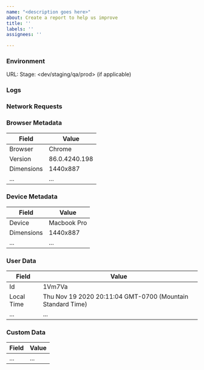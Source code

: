 ```yaml
---
name: "<description goes here>"
about: Create a report to help us improve
title: ''
labels: ''
assignees: ''

---
```


### Environment
URL: <url goes here>
Stage: <dev/staging/qa/prod> (if applicable)

<link to screenshot or video>

### Logs
<paste console logs here>

### Network Requests
<paste output from network requests tab here>

### Browser Metadata
| Field      | Value         |
|------------|---------------|
| Browser    | Chrome        |
| Version    | 86.0.4240.198 |
| Dimensions | 1440x887      |
| ...        | ...           |

### Device Metadata
| Field      | Value         |
|------------|---------------|
| Device     | Macbook Pro   |
| Dimensions | 1440x887      |
| ...        | ...           |

### User Data
| Field      | Value                                                         |
|------------|---------------------------------------------------------------|
| Id         | 1Vm7Va                                                        |
| Local Time | Thu Nov 19 2020 20:11:04 GMT-0700 (Mountain Standard Time)    |
| ...        | ...                                                           |

### Custom Data
| Field      | Value         |
|------------|---------------|
| ...        | ...           |
